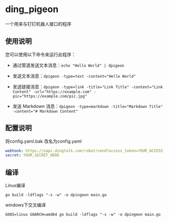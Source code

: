 # ding_pigeon
  一个用来与钉钉机器人接口的程序
## 使用说明

您可以使用以下命令来运行此程序：
* 通过管道发送文本消息：`echo "Hello World" | dpigeon`
* 发送文本消息：`dpigeon -type=text -content="Hello World"`

* 发送链接消息：`dpigeon -type=link -title="Link Title" -content="Link Content" -url="https://example.com" -pic="https://example.com/pic.jpg"`

* 发送 Markdown 消息：`dpigeon -type=markdown -title="Markdown Title" -content="# Markdown Content"`

## 配置说明
  将config.yaml.bak 改名为config.yaml
```yaml
webhook: https://oapi.dingtalk.com/robot/send?access_token=YOUR_ACCESS_TOKEN_HERE
secret: YOUR_SECRET_HERE
```
## 编译
Linux编译
```shell
go build -ldflags "-s -w" -o dpingeon main.go
```
windows下交叉编译
```shell
GOOS=linux GOARCH=amd64 go build -ldflags "-s -w" -o dpingeon main.go
```